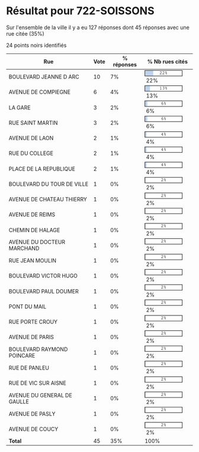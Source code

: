 # Résultat pour 722-SOISSONS

Sur l'ensemble de la ville il y a eu 127 réponses dont 45 réponses avec une rue citée (35%)

24 points noirs identifiés

| Rue | Vote | % réponses | % Nb rues cités|
|-----|------|------------|----------------|
| BOULEVARD JEANNE D ARC | 10 | 7% | <img src="../../img/bar_22.gif" />&nbsp;22%|
| AVENUE DE COMPIEGNE | 6 | 4% | <img src="../../img/bar_13.gif" />&nbsp;13%|
| LA GARE | 3 | 2% | <img src="../../img/bar_6.gif" />&nbsp;6%|
| RUE SAINT MARTIN | 3 | 2% | <img src="../../img/bar_6.gif" />&nbsp;6%|
| AVENUE DE LAON | 2 | 1% | <img src="../../img/bar_4.gif" />&nbsp;4%|
| RUE DU COLLEGE | 2 | 1% | <img src="../../img/bar_4.gif" />&nbsp;4%|
| PLACE DE LA REPUBLIQUE | 2 | 1% | <img src="../../img/bar_4.gif" />&nbsp;4%|
| BOULEVARD DU TOUR DE VILLE | 1 | 0% | <img src="../../img/bar_2.gif" />&nbsp;2%|
| AVENUE DE CHATEAU THIERRY | 1 | 0% | <img src="../../img/bar_2.gif" />&nbsp;2%|
| AVENUE DE REIMS | 1 | 0% | <img src="../../img/bar_2.gif" />&nbsp;2%|
| CHEMIN DE HALAGE | 1 | 0% | <img src="../../img/bar_2.gif" />&nbsp;2%|
| AVENUE DU DOCTEUR MARCHAND | 1 | 0% | <img src="../../img/bar_2.gif" />&nbsp;2%|
| RUE JEAN MOULIN | 1 | 0% | <img src="../../img/bar_2.gif" />&nbsp;2%|
| BOULEVARD VICTOR HUGO | 1 | 0% | <img src="../../img/bar_2.gif" />&nbsp;2%|
| BOULEVARD PAUL DOUMER | 1 | 0% | <img src="../../img/bar_2.gif" />&nbsp;2%|
| PONT DU MAIL | 1 | 0% | <img src="../../img/bar_2.gif" />&nbsp;2%|
| RUE PORTE CROUY | 1 | 0% | <img src="../../img/bar_2.gif" />&nbsp;2%|
| AVENUE DE PARIS | 1 | 0% | <img src="../../img/bar_2.gif" />&nbsp;2%|
| BOULEVARD RAYMOND POINCARE | 1 | 0% | <img src="../../img/bar_2.gif" />&nbsp;2%|
| RUE DE PANLEU | 1 | 0% | <img src="../../img/bar_2.gif" />&nbsp;2%|
| RUE DE VIC SUR AISNE | 1 | 0% | <img src="../../img/bar_2.gif" />&nbsp;2%|
| AVENUE DU GENERAL DE GAULLE | 1 | 0% | <img src="../../img/bar_2.gif" />&nbsp;2%|
| AVENUE DE PASLY | 1 | 0% | <img src="../../img/bar_2.gif" />&nbsp;2%|
| AVENUE DE COUCY | 1 | 0% | <img src="../../img/bar_2.gif" />&nbsp;2%|
| **Total** | 45 | 35% | 100%|
